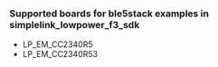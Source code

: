 ### Supported boards for ble5stack examples in simplelink_lowpower_f3_sdk
* LP_EM_CC2340R5
* LP_EM_CC2340R53
